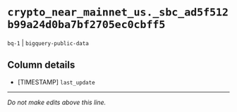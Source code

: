 # `crypto_near_mainnet_us._sbc_ad5f512b99a24d0ba7bf2705ec0cbff5`
`bq-1` | `bigquery-public-data`

## Column details
* [TIMESTAMP] `last_update`

-------------------------------------------------------------------------------
*Do not make edits above this line.*
